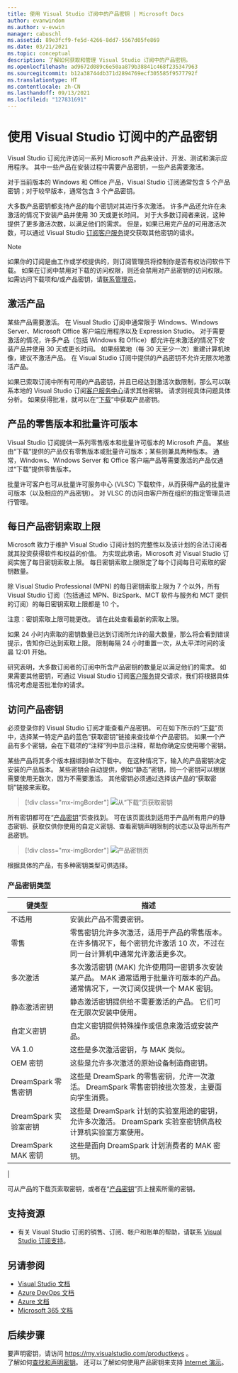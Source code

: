 ```yaml
---
title: 使用 Visual Studio 订阅中的产品密钥 | Microsoft Docs
author: evanwindom
ms.author: v-evwin
manager: cabuschl
ms.assetid: 89e3fcf9-fe5d-4266-8dd7-5567d05fe869
ms.date: 03/21/2021
ms.topic: conceptual
description: 了解如何获取和管理 Visual Studio 订阅中的产品密钥。
ms.openlocfilehash: ad9672d089c6e50aa879b38841c468f235347963
ms.sourcegitcommit: b12a38744db371d2894769ecf305585f9577792f
ms.translationtype: HT
ms.contentlocale: zh-CN
ms.lasthandoff: 09/13/2021
ms.locfileid: "127831691"
---
```

# <a name="using-product-keys-in-visual-studio-subscriptions"></a>使用 Visual Studio 订阅中的产品密钥

Visual Studio 订阅允许访问一系列 Microsoft 产品来设计、开发、测试和演示应用程序。 其中一些产品在安装过程中需要产品密钥，一些产品需要激活。

对于当前版本的 Windows 和 Office 产品，Visual Studio 订阅通常包含 5 个产品密钥；对于较早版本，通常包含 3 个产品密钥。

大多数产品密钥都支持产品的每个密钥对其进行多次激活。  许多产品还允许在未激活的情况下安装产品并使用 30 天或更长时间。  对于大多数订阅者来说，这种提供了更多激活次数，以满足他们的需求。  但是，如果已用完产品的可用激活次数，可以通过 Visual Studio [订阅客户服务](https://visualstudio.microsoft.com/subscriptions/support/)提交获取其他密钥的请求。

> [!NOTE]
> 如果你的订阅是由工作或学校提供的，则订阅管理员将控制你是否有权访问软件下载。  如果在订阅中禁用对下载的访问权限，则还会禁用对产品密钥的访问权限。  如需访问下载项和/或产品密钥，请[联系管理员](contact-my-admin.md)。

## <a name="activating-a-product"></a>激活产品
某些产品需要激活。  在 Visual Studio 订阅中通常限于 Windows、Windows Server、Microsoft Office 客户端应用程序以及 Expression Studio。 对于需要激活的情况，许多产品（包括 Windows 和 Office）都允许在未激活的情况下安装产品并使用 30 天或更长时间。 如果频繁地（每 30 天至少一次）重建计算机映像，建议不激活产品。 在 Visual Studio 订阅中提供的产品密钥不允许无限次地激活产品。

如果已索取订阅中所有可用的产品密钥，并且已经达到激活次数限制，那么可以联系本地的 Visual Studio 订阅[客户服务中心](https://visualstudio.microsoft.com/subscriptions/support/)请求其他密钥。 请求则视具体问题具体分析。 如果获得批准，就可以在“[下载](https://my.visualstudio.com/downloads)”中获取产品密钥。

## <a name="retail-and-volume-licensing-versions-of-products"></a>产品的零售版本和批量许可版本
Visual Studio 订阅提供一系列零售版本和批量许可版本的 Microsoft 产品。 某些由“下载”提供的产品仅有零售版本或批量许可版本；某些则兼具两种版本。 通常，Windows、Windows Server 和 Office 客户端产品等需要激活的产品仅通过“下载”提供零售版本。

批量许可客户也可从批量许可服务中心 (VLSC) 下载软件，从而获得产品的批量许可版本（以及相应的产品密钥）。  对 VLSC 的访问由客户所在组织的指定管理员进行管理。

## <a name="daily-product-key-claim-limits"></a>每日产品密钥索取上限
Microsoft 致力于维护 Visual Studio 订阅计划的完整性以及该计划的合法订阅者就其投资获得软件和权益的价值。 为实现此承诺，Microsoft 对 Visual Studio 订阅实施了每日密钥索取上限。 每日密钥索取上限限定了每个订阅每日可索取的密钥数量。

除 Visual Studio Professional (MPN) 的每日密钥索取上限为 7 个以外，所有 Visual Studio 订阅（包括通过 MPN、BizSpark、MCT 软件与服务和 MCT 提供的订阅）的每日密钥索取上限都是 10 个。

注意：密钥索取上限可能更改。 请在此处查看最新的索取上限。

如果 24 小时内索取的密钥数量已达到订阅所允许的最大数量，那么将会看到错误提示，告知你已达到索取上限。 限制每隔 24 小时重置一次，从太平洋时间的凌晨 12:01 开始。

研究表明，大多数订阅者的订阅中所含产品密钥的数量足以满足他们的需求。 如果需要其他密钥，可通过 Visual Studio 订阅[客户服务](https://visualstudio.microsoft.com/subscriptions/support/)提交请求，我们将根据具体情况考虑是否批准你的请求。

## <a name="accessing-product-keys"></a>访问产品密钥
必须登录你的 Visual Studio 订阅才能查看产品密钥。 可在如下所示的“[下载](https://my.visualstudio.com/downloads)”页中，选择某一特定产品的蓝色“获取密钥”链接来查找单个产品密钥。  如果一个产品有多个密钥，会在下载项的“注释”列中显示注释，帮助你确定应使用哪个密钥。

某些产品将其多个版本捆绑到单次下载中。 在这种情况下，输入的产品密钥决定安装的产品版本。
某些密钥会自动提供，例如“静态”密钥，同一个密钥可以根据需要使用无数次，因为不需要激活。 其他密钥必须通过选择该产品的“获取密钥”链接来索取。
> [!div class="mx-imgBorder"]
> ![从“下载”页获取密钥](_img/product-keys/download-get-key.png "单击“获取密钥”，为正在下载的产品声明一个密钥。")

所有密钥都可在“[产品密钥](https://my.visualstudio.com/productkeys?wt.mc_id=o~msft~docs)”页查找到。 可在该页面找到适用于产品所有用户的静态密钥、获取仅供你使用的自定义密钥、查看密钥声明限制的状态以及导出所有产品密钥。 

> [!div class="mx-imgBorder"]
> ![产品密钥页](_img/product-keys/product-keys-page.png "“产品密钥”页提供了特定订阅的完整产品密钥信息。")

根据具体的产品，有多种密钥类型可供选择。

### <a name="product-key-types"></a>产品密钥类型

|    键类型           |    描述                                                                                                                                                                                                           |
|-------------------------------|------------------------------------------------------------------------------------------------------------------------------------------------------------------------------------------------------------------------------------------------------------|
|    不适用                    |    安装此产品不需要密钥。                                                       |
|    零售                     |    零售密钥允许多次激活，适用于产品的零售版本。 在许多情况下，每个密钥允许激活 10 次，不过在同一台计算机中通常允许激活更多次。                                                       |
|    多次激活        |    多次激活密钥 (MAK) 允许使用同一密钥多次安装某产品。 MAK 通常适用于批量许可版本的产品。 通常情况下，一次订阅仅提供一个 MAK 密钥。    |
|    静态激活密钥    |    静态激活密钥提供给不需要激活的产品。 它们可在无限次安装中使用。                                                                                                                  |
|    自定义密钥                 |    自定义密钥提供特殊操作或信息来激活或安装产品。                                                                                                                                                                |
|    VA 1.0                     |    这些是多次激活密钥，与 MAK 类似。                                                                                                                                                                                                 |
|    OEM 密钥                    |    这些是允许多次激活的原始设备制造商密钥。                                                                                                                                                                       |
|    DreamSpark 零售密钥    |    这些是 DreamSpark 的零售密钥，允许一次激活。 DreamSpark 零售密钥按批次签发，主要面向学生消费。                                                                                     |
|    DreamSpark 实验室密钥         |    这些是 DreamSpark 计划的实验室用途的密钥，允许多次激活。 DreamSpark 实验室密钥供高校计算机实验室方案使用。                                                                                       |
|    DreamSpark MAK 密钥         |    这些是面向 DreamSpark 计划消费者的 MAK 密钥。                                                                                                                                                                                                  |
|

可从产品的下载页索取密钥，或者在“[产品密钥](https://my.visualstudio.com/productkeys)”页上搜索所需的密钥。

## <a name="support-resources"></a>支持资源
- 有关 Visual Studio 订阅的销售、订阅、帐户和账单的帮助，请联系 [Visual Studio 订阅支持](https://aka.ms/vssubscriberhelp)。

## <a name="see-also"></a>另请参阅
- [Visual Studio 文档](/visualstudio/)
- [Azure DevOps 文档](/azure/devops/)
- [Azure 文档](/azure/)
- [Microsoft 365 文档](/microsoft-365/)

## <a name="next-steps"></a>后续步骤
要声明密钥，请访问 https://my.visualstudio.com/productkeys 。  
了解如何[查找和声明密钥](find-keys.md)。
还可以了解如何使用产品密钥来支持 [Internet 演示](internet-demos.md)。